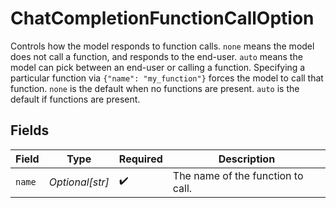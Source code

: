 # ChatCompletionFunctionCallOption

Controls how the model responds to function calls. `none` means the model does not call a function, and responds to the end-user. `auto` means the model can pick between an end-user or calling a function.  Specifying a particular function via `{"name": "my_function"}` forces the model to call that function. `none` is the default when no functions are present. `auto` is the default if functions are present.


## Fields

| Field                             | Type                              | Required                          | Description                       |
| --------------------------------- | --------------------------------- | --------------------------------- | --------------------------------- |
| `name`                            | *Optional[str]*                   | :heavy_check_mark:                | The name of the function to call. |